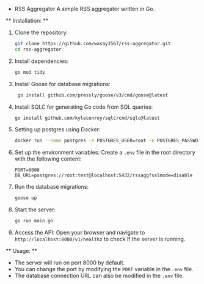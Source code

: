 * RSS Aggregator
A simple RSS aggregator written in Go.

** Installation: **
1. Clone the repository:
   ```bash
   git clone https://github.com/wasay1567/rss-aggregator.git
   cd rss-aggregator
   ```
2. Install dependencies:
   ```bash
   go mod tidy
   ```
3. Install Goose for database migrations:
   ```bash
    go install github.com/pressly/goose/v3/cmd/goose@latest
    ```
4. Install SQLC for generating Go code from SQL queries:
    ```bash
    go install github.com/kyleconroy/sqlc/cmd/sqlc@latest
    ```
5. Setting up postgres using Docker:
   ```bash
   docker run --name postgres -e POSTGRES_USER=root -e POSTGRES_PASSWORD=test -e POSTGRES_DB=rssagg -p 5432:5432 -d postgres:14.5
   ```
6. Set up the environment variables:
    Create a `.env` file in the root directory with the following content:
    ```plaintext
    PORT=8000
    DB_URL=postgres://root:test@localhost:5432/rssagg?sslmode=disable
    ``` 
7. Run the database migrations:
    ```bash
    goose up
    ```
8. Start the server:
    ```bash
    go run main.go
    ```
9. Access the API:
    Open your browser and navigate to `http://localhost:8000/v1/healthz` to check if the server is running.

** Usage: **
- The server will run on port 8000 by default.
- You can change the port by modifying the `PORT` variable in the `.env` file.
- The database connection URL can also be modified in the `.env` file.


